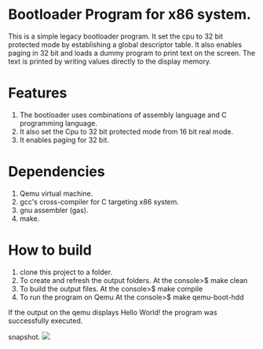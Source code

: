 # Bootloader Program for x86 system.
This is a simple legacy bootloader program. It set the cpu to 32 bit protected mode by establishing a global descriptor table. It also enables paging in 32 bit and loads a dummy program to print text on the screen. The text is printed by writing values directly to the display memory.

# Features
1. The bootloader uses combinations of assembly language and C programming language.
2. It also set the Cpu to 32 bit protected mode from 16 bit real mode.
3. It enables paging for 32 bit.

# Dependencies
1. Qemu virtual machine.
2. gcc's cross-compiler for C targeting x86 system.
3. gnu assembler (gas).
4. make.

# How to build
1. clone this project to a folder.
2. To create and refresh the output folders.
At the console>$ make clean
3. To build the output files.
At the console>$ make compile
4. To run the program on Qemu
At the console>$ make qemu-boot-hdd

If the output on the qemu displays Hello World! the program was successfully executed.

snapshot.
![](https://i.imgur.com/UROBveC.png)
